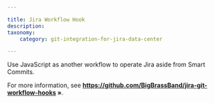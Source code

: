 ```yaml
---

title: Jira Workflow Hook
description:
taxonomy:
    category: git-integration-for-jira-data-center

---
```


Use JavaScript as another workflow to operate Jira aside from Smart Commits.

For more information, see <a href='https://github.com/BigBrassBand/jira-git-workflow-hooks' target='_blank'><b>https://github.com/BigBrassBand/jira-git-workflow-hooks »</b></a>.

